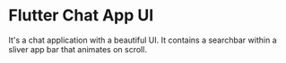 # Flutter Chat App UI

It's a chat application with a beautiful UI. It contains a searchbar within a sliver app bar that animates on scroll. 
